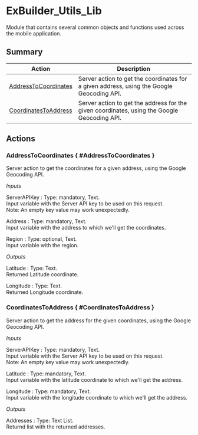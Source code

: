 # ExBuilder_Utils_Lib

Module that contains several common objects and functions used across the mobile application.

## Summary

Action | Description
---|---
[AddressToCoordinates](<#AddressToCoordinates>) | Server action to get the coordinates for a given address, using the Google Geocoding API.
[CoordinatesToAddress](<#CoordinatesToAddress>) | Server action to get the address for the given coordinates, using the Google Geocoding API.

## Actions

### AddressToCoordinates { #AddressToCoordinates }

Server action to get the coordinates for a given address, using the Google Geocoding API.

*Inputs*

ServerAPIKey
:   Type: mandatory, Text.  
    Input variable with the Server API key to be used on this request.  
    Note: An empty key value may work unexpectedly.

Address
:   Type: mandatory, Text.  
    Input variable with the address to which we'll get the coordinates.

Region
:   Type: optional, Text.  
    Input variable with the region.

*Outputs*

Latitude
:   Type: Text.  
    Returned Latitude coordinate.

Longitude
:   Type: Text.  
    Returned Longitude coordinate.

### CoordinatesToAddress { #CoordinatesToAddress }

Server action to get the address for the given coordinates, using the Google Geocoding API.

*Inputs*

ServerAPIKey
:   Type: mandatory, Text.  
    Input variable with the Server API key to be used on this request.  
    Note: An empty key value may work unexpectedly.

Latitude
:   Type: mandatory, Text.  
    Input variable with the latitude coordinate to which we'll get the address.

Longitude
:   Type: mandatory, Text.  
    Input variable with the longitude coordinate to which we'll get the address.

*Outputs*

Addresses
:   Type: Text List.  
    Returnd list with the returned addresses.


